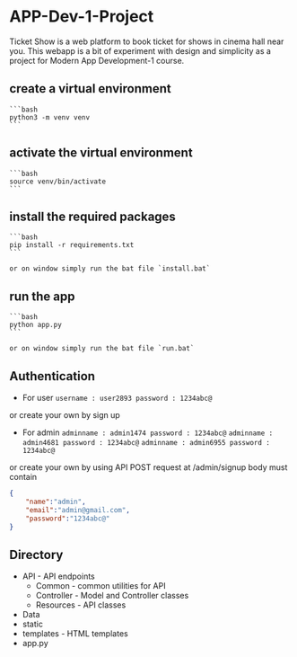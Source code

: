 # APP-Dev-1-Project
Ticket Show is a web platform to book ticket for shows in cinema hall near you. This webapp is a bit of experiment with design and simplicity as a project for Modern App Development-1 course.
## create a virtual environment
    
    ```bash
    python3 -m venv venv
    ```

## activate the virtual environment

    ```bash
    source venv/bin/activate
    ```

## install the required packages

    ```bash
    pip install -r requirements.txt
    ```

    or on window simply run the bat file `install.bat`

## run the app

    ```bash
    python app.py
    ```

    or on window simply run the bat file `run.bat`

## Authentication 
+ For user 
    `username : user2893
    password : 1234abc@`

or create your own by sign up

+ For admin
    `adminname : admin1474
    password : 1234abc@`
    `adminname : admin4681
    password : 1234abc@`
    `adminname : admin6955
    password : 1234abc@`

or create your own by using API POST request at /admin/signup
body must contain 

```json
{
    "name":"admin",
    "email":"admin@gmail.com",
    "password":"1234abc@"
}
```


## Directory
+ API - API endpoints
  + Common - common utilities for API
  + Controller - Model and Controller classes
  + Resources - API classes
+ Data
+ static
+ templates - HTML templates
+ app.py